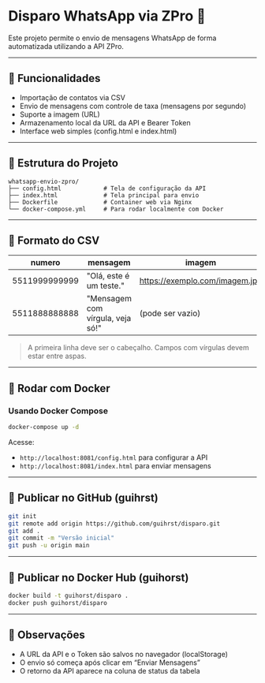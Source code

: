 # Disparo WhatsApp via ZPro 📲

Este projeto permite o envio de mensagens WhatsApp de forma automatizada utilizando a API ZPro.

---

## 🔧 Funcionalidades

- Importação de contatos via CSV
- Envio de mensagens com controle de taxa (mensagens por segundo)
- Suporte a imagem (URL)
- Armazenamento local da URL da API e Bearer Token
- Interface web simples (config.html e index.html)

---

## 📁 Estrutura do Projeto

```
whatsapp-envio-zpro/
├── config.html            # Tela de configuração da API
├── index.html             # Tela principal para envio
├── Dockerfile             # Container web via Nginx
└── docker-compose.yml     # Para rodar localmente com Docker
```

---

## 📄 Formato do CSV

| numero        | mensagem                          | imagem                             |
|---------------|------------------------------------|-------------------------------------|
| 5511999999999 | "Olá, este é um teste."            | https://exemplo.com/imagem.jpg     |
| 5511888888888 | "Mensagem com vírgula, veja só!"   | (pode ser vazio)                   |

> A primeira linha deve ser o cabeçalho. Campos com vírgulas devem estar entre aspas.

---

## 🐳 Rodar com Docker

### Usando Docker Compose

```bash
docker-compose up -d
```

Acesse:
- `http://localhost:8081/config.html` para configurar a API
- `http://localhost:8081/index.html` para enviar mensagens

---

## 🚀 Publicar no GitHub (guihrst)

```bash
git init
git remote add origin https://github.com/guihrst/disparo.git
git add .
git commit -m "Versão inicial"
git push -u origin main
```

---

## 🐳 Publicar no Docker Hub (guihorst)

```bash
docker build -t guihorst/disparo .
docker push guihorst/disparo
```

---

## 🧠 Observações

- A URL da API e o Token são salvos no navegador (localStorage)
- O envio só começa após clicar em “Enviar Mensagens”
- O retorno da API aparece na coluna de status da tabela
